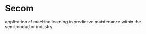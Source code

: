 # Secom
application of machine learning in predictive maintenance within the semiconductor industry
